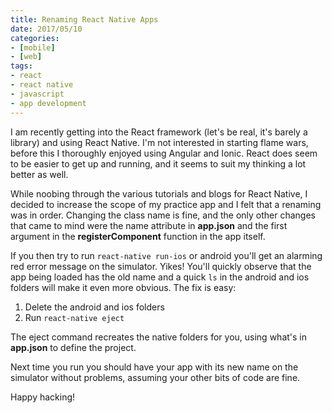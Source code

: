 ```yaml
---
title: Renaming React Native Apps
date: 2017/05/10
categories:
- [mobile]
- [web]
tags:
- react
- react native
- javascript
- app development
---
```


I am recently getting into the React framework (let's be real, it's barely a
library) and using React Native. I'm not interested in starting flame wars, before
this I thoroughly enjoyed using Angular and Ionic. React does seem to be easier
to get up and running, and it seems to suit my thinking a lot better as well.

While noobing through the various tutorials and blogs for React Native, I
decided to increase the scope of my practice app and I felt that a renaming was
in order. Changing the class name is fine, and the only other changes that came
to mind were the name attribute in **app.json** and the first argument in the
**registerComponent** function in the app itself.

If you then try to run `react-native run-ios` or android you'll get an alarming
red error message on the simulator. Yikes! You'll quickly observe that the app
being loaded has the old name and a quick `ls` in the android and ios folders
will make it even more obvious. The fix is easy:

1. Delete the android and ios folders
2. Run `react-native eject`

The eject command recreates the native folders for you, using what's in
**app.json** to define the project.

Next time you run you should have your app with its new name on the simulator
without problems, assuming your other bits of code are fine.

Happy hacking!

